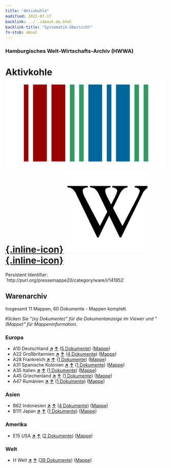 ```yaml
---
title: "Aktivkohle"
modified: 2022-07-17
backlink: ../../about.de.html
backlink-title: "Systematik-Übersicht"
fn-stub: about
---
```


### Hamburgisches Welt-Wirtschafts-Archiv (HWWA)

# Aktivkohle &#160; [![Wikidata](/images/Wikidata-logo.svg "Wikidata"){.inline-icon}](http://www.wikidata.org/entity/Q190878) [![Wikipedia](/images/Wikipedia-W.svg "Wikipedia"){.inline-icon}](https://de.wikipedia.org/wiki/Aktivkohle)

<div class="hint">Persistent Identifier: `http://purl.org/pressemappe20/category/ware/i/141952`</div>







## Warenarchiv




Insgesamt 11 Mappen, 60 Dokumente - Mappen komplett.

_Klicken Sie "(xy Dokumente)" für die Dokumentanzeige im Viewer und "(Mappe)" für Mappeninformation._




### Europa

- A10 Deutschland [**&nearr;**](../../../geo/i/126128/about.de.html "Deutschland (alle Mappen)") [**&uarr;**](../../../geo/about.de.html#A10 "Ländersystematik") (<a href="https://pm20.zbw.eu/iiifview/folder/wa/141952,126128" title="über: Aktivkohle : Deutschland" target="_blank">5 Dokumente</a>) ([Mappe](../../../../folder/wa/1419xx/141952/1261xx/126128/about.de.html))
- A22 Großbritannien [**&nearr;**](../../../geo/i/140974/about.de.html "Großbritannien (alle Mappen)") [**&uarr;**](../../../geo/about.de.html#A22 "Ländersystematik") (<a href="https://pm20.zbw.eu/iiifview/folder/wa/141952,140974" title="über: Aktivkohle : Großbritannien" target="_blank">4 Dokumente</a>) ([Mappe](../../../../folder/wa/1419xx/141952/1409xx/140974/about.de.html))
- A28 Frankreich [**&nearr;**](../../../geo/i/140982/about.de.html "Frankreich (alle Mappen)") [**&uarr;**](../../../geo/about.de.html#A28 "Ländersystematik") (<a href="https://pm20.zbw.eu/iiifview/folder/wa/141952,140982" title="über: Aktivkohle : Frankreich" target="_blank">1 Dokumente</a>) ([Mappe](../../../../folder/wa/1419xx/141952/1409xx/140982/about.de.html))
- A31 Spanische Kolonien [**&nearr;**](../../../geo/i/140986/about.de.html "Spanische Kolonien (alle Mappen)") [**&uarr;**](../../../geo/about.de.html#A31 "Ländersystematik") (<a href="https://pm20.zbw.eu/iiifview/folder/wa/141952,140986" title="über: Aktivkohle : Spanische Kolonien" target="_blank">1 Dokumente</a>) ([Mappe](../../../../folder/wa/1419xx/141952/1409xx/140986/about.de.html))
- A35 Italien [**&nearr;**](../../../geo/i/141008/about.de.html "Italien (alle Mappen)") [**&uarr;**](../../../geo/about.de.html#A35 "Ländersystematik") (<a href="https://pm20.zbw.eu/iiifview/folder/wa/141952,141008" title="über: Aktivkohle : Italien" target="_blank">1 Dokumente</a>) ([Mappe](../../../../folder/wa/1419xx/141952/1410xx/141008/about.de.html))
- A45 Griechenland [**&nearr;**](../../../geo/i/141037/about.de.html "Griechenland (alle Mappen)") [**&uarr;**](../../../geo/about.de.html#A45 "Ländersystematik") (<a href="https://pm20.zbw.eu/iiifview/folder/wa/141952,141037" title="über: Aktivkohle : Griechenland" target="_blank">1 Dokumente</a>) ([Mappe](../../../../folder/wa/1419xx/141952/1410xx/141037/about.de.html))
- A47 Rumänien [**&nearr;**](../../../geo/i/141040/about.de.html "Rumänien (alle Mappen)") [**&uarr;**](../../../geo/about.de.html#A47 "Ländersystematik") (<a href="https://pm20.zbw.eu/iiifview/folder/wa/141952,141040" title="über: Aktivkohle : Rumänien" target="_blank">1 Dokumente</a>) ([Mappe](../../../../folder/wa/1419xx/141952/1410xx/141040/about.de.html))

### Asien

- B62 Indonesien [**&nearr;**](../../../geo/i/141218/about.de.html "Indonesien (alle Mappen)") [**&uarr;**](../../../geo/about.de.html#B62 "Ländersystematik") (<a href="https://pm20.zbw.eu/iiifview/folder/wa/141952,141218" title="über: Aktivkohle : Indonesien" target="_blank">4 Dokumente</a>) ([Mappe](../../../../folder/wa/1419xx/141952/1412xx/141218/about.de.html))
- B111 Japan [**&nearr;**](../../../geo/i/141272/about.de.html "Japan (alle Mappen)") [**&uarr;**](../../../geo/about.de.html#B111 "Ländersystematik") (<a href="https://pm20.zbw.eu/iiifview/folder/wa/141952,141272" title="über: Aktivkohle : Japan" target="_blank">1 Dokumente</a>) ([Mappe](../../../../folder/wa/1419xx/141952/1412xx/141272/about.de.html))

### Amerika

- E15 USA [**&nearr;**](../../../geo/i/141653/about.de.html "USA (alle Mappen)") [**&uarr;**](../../../geo/about.de.html#E15 "Ländersystematik") (<a href="https://pm20.zbw.eu/iiifview/folder/wa/141952,141653" title="über: Aktivkohle : USA" target="_blank">2 Dokumente</a>) ([Mappe](../../../../folder/wa/1419xx/141952/1416xx/141653/about.de.html))

### Welt

- H Welt [**&nearr;**](../../../geo/i/141728/about.de.html "Welt (alle Mappen)") [**&uarr;**](../../../geo/about.de.html#H "Ländersystematik") (<a href="https://pm20.zbw.eu/iiifview/folder/wa/141952,141728" title="über: Aktivkohle : Welt" target="_blank">39 Dokumente</a>) ([Mappe](../../../../folder/wa/1419xx/141952/1417xx/141728/about.de.html))








